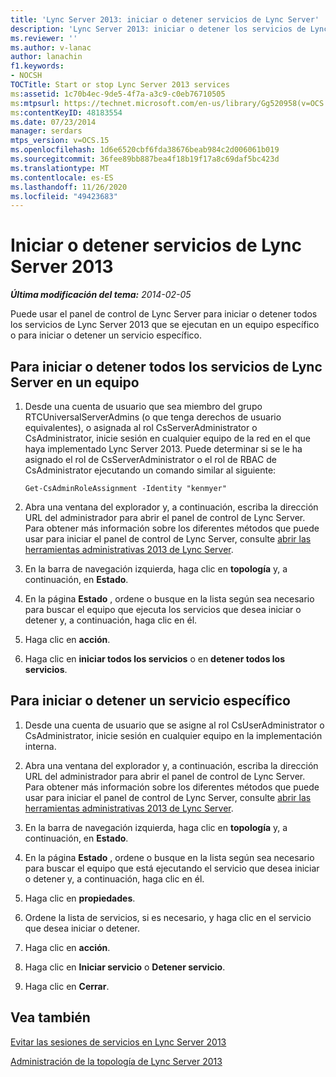 ```yaml
---
title: 'Lync Server 2013: iniciar o detener servicios de Lync Server'
description: 'Lync Server 2013: iniciar o detener los servicios de Lync Server.'
ms.reviewer: ''
ms.author: v-lanac
author: lanachin
f1.keywords:
- NOCSH
TOCTitle: Start or stop Lync Server 2013 services
ms:assetid: 1c70b4ec-9de5-4f7a-a3c9-c0eb76710505
ms:mtpsurl: https://technet.microsoft.com/en-us/library/Gg520958(v=OCS.15)
ms:contentKeyID: 48183554
ms.date: 07/23/2014
manager: serdars
mtps_version: v=OCS.15
ms.openlocfilehash: 1d6e6520cbf6fda38676beab984c2d006061b019
ms.sourcegitcommit: 36fee89bb887bea4f18b19f17a8c69daf5bc423d
ms.translationtype: MT
ms.contentlocale: es-ES
ms.lasthandoff: 11/26/2020
ms.locfileid: "49423683"
---
```

# <a name="start-or-stop-lync-server-2013-services"></a>Iniciar o detener servicios de Lync Server 2013

<div data-xmlns="http://www.w3.org/1999/xhtml">

<div class="topic" data-xmlns="http://www.w3.org/1999/xhtml" data-msxsl="urn:schemas-microsoft-com:xslt" data-cs="https://msdn.microsoft.com/">

<div data-asp="https://msdn2.microsoft.com/asp">



</div>

<div id="mainSection">

<div id="mainBody">

<span> </span>

_**Última modificación del tema:** 2014-02-05_

Puede usar el panel de control de Lync Server para iniciar o detener todos los servicios de Lync Server 2013 que se ejecutan en un equipo específico o para iniciar o detener un servicio específico.

<div>

## <a name="to-start-or-stop-all-lync-server-services-on-a-computer"></a>Para iniciar o detener todos los servicios de Lync Server en un equipo

1.  Desde una cuenta de usuario que sea miembro del grupo RTCUniversalServerAdmins (o que tenga derechos de usuario equivalentes), o asignada al rol CsServerAdministrator o CsAdministrator, inicie sesión en cualquier equipo de la red en el que haya implementado Lync Server 2013. Puede determinar si se le ha asignado el rol de CsServerAdministrator o el rol de RBAC de CsAdministrator ejecutando un comando similar al siguiente:
    
        Get-CsAdminRoleAssignment -Identity "kenmyer"

2.  Abra una ventana del explorador y, a continuación, escriba la dirección URL del administrador para abrir el panel de control de Lync Server. Para obtener más información sobre los diferentes métodos que puede usar para iniciar el panel de control de Lync Server, consulte [abrir las herramientas administrativas 2013 de Lync Server](lync-server-2013-open-lync-server-administrative-tools.md).

3.  En la barra de navegación izquierda, haga clic en **topología** y, a continuación, en **Estado**.

4.  En la página **Estado** , ordene o busque en la lista según sea necesario para buscar el equipo que ejecuta los servicios que desea iniciar o detener y, a continuación, haga clic en él.

5.  Haga clic en **acción**.

6.  Haga clic en **iniciar todos los servicios** o en **detener todos los servicios**.

</div>

<div>

## <a name="to-start-or-stop-a-specific-service"></a>Para iniciar o detener un servicio específico

1.  Desde una cuenta de usuario que se asigne al rol CsUserAdministrator o CsAdministrator, inicie sesión en cualquier equipo en la implementación interna.

2.  Abra una ventana del explorador y, a continuación, escriba la dirección URL del administrador para abrir el panel de control de Lync Server. Para obtener más información sobre los diferentes métodos que puede usar para iniciar el panel de control de Lync Server, consulte [abrir las herramientas administrativas 2013 de Lync Server](lync-server-2013-open-lync-server-administrative-tools.md).

3.  En la barra de navegación izquierda, haga clic en **topología** y, a continuación, en **Estado**.

4.  En la página **Estado** , ordene o busque en la lista según sea necesario para buscar el equipo que está ejecutando el servicio que desea iniciar o detener y, a continuación, haga clic en él.

5.  Haga clic en **propiedades**.

6.  Ordene la lista de servicios, si es necesario, y haga clic en el servicio que desea iniciar o detener.

7.  Haga clic en **acción**.

8.  Haga clic en **Iniciar servicio** o **Detener servicio**.

9.  Haga clic en **Cerrar**.

</div>

<div>

## <a name="see-also"></a>Vea también


[Evitar las sesiones de servicios en Lync Server 2013](lync-server-2013-prevent-sessions-for-services.md)  


[Administración de la topología de Lync Server 2013](lync-server-2013-managing-the-lync-server-topology.md)  
  

</div>

</div>

<span> </span>

</div>

</div>

</div>

